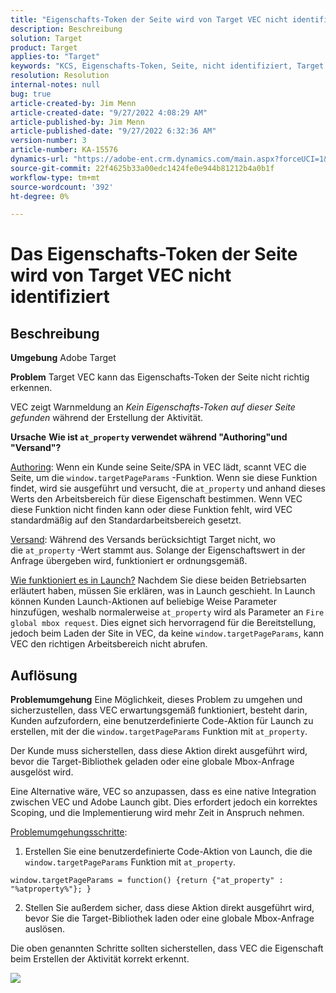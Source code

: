 ```yaml
---
title: "Eigenschafts-Token der Seite wird von Target VEC nicht identifiziert"
description: Beschreibung
solution: Target
product: Target
applies-to: "Target"
keywords: "KCS, Eigenschafts-Token, Seite, nicht identifiziert, Target VEC, Adobe Target, at_property, window.targetPageParams-Funktion"
resolution: Resolution
internal-notes: null
bug: true
article-created-by: Jim Menn
article-created-date: "9/27/2022 4:08:29 AM"
article-published-by: Jim Menn
article-published-date: "9/27/2022 6:32:36 AM"
version-number: 3
article-number: KA-15576
dynamics-url: "https://adobe-ent.crm.dynamics.com/main.aspx?forceUCI=1&pagetype=entityrecord&etn=knowledgearticle&id=32246c07-1a3e-ed11-9db1-0022480866ad"
source-git-commit: 22f4625b33a00edc1424fe0e944b81212b4a0b1f
workflow-type: tm+mt
source-wordcount: '392'
ht-degree: 0%

---
```


# Das Eigenschafts-Token der Seite wird von Target VEC nicht identifiziert

## Beschreibung


<b>Umgebung</b>
Adobe Target

<b>Problem</b>
Target VEC kann das Eigenschafts-Token der Seite nicht richtig erkennen.

VEC zeigt Warnmeldung an *Kein Eigenschafts-Token auf dieser Seite gefunden* während der Erstellung der Aktivität.

<b>Ursache</b>
<b>Wie ist `at_property` verwendet während &quot;Authoring&quot;und &quot;Versand&quot;?</b>

<u>Authoring</u>: Wenn ein Kunde seine Seite/SPA in VEC lädt, scannt VEC die Seite, um die `window.targetPageParams` -Funktion.
Wenn sie diese Funktion findet, wird sie ausgeführt und versucht, die `at_property` und anhand dieses Werts den Arbeitsbereich für diese Eigenschaft bestimmen.
Wenn VEC diese Funktion nicht finden kann oder diese Funktion fehlt, wird VEC standardmäßig auf den Standardarbeitsbereich gesetzt.

<u>Versand</u>: Während des Versands berücksichtigt Target nicht, wo die `at_property` -Wert stammt aus. Solange der Eigenschaftswert in der Anfrage übergeben wird, funktioniert er ordnungsgemäß.

<u>Wie funktioniert es in Launch?</u>
Nachdem Sie diese beiden Betriebsarten erläutert haben, müssen Sie erklären, was in Launch geschieht.
In Launch können Kunden Launch-Aktionen auf beliebige Weise Parameter hinzufügen, weshalb normalerweise `at_property` wird als Parameter an `Fire global mbox request`.
Dies eignet sich hervorragend für die Bereitstellung, jedoch beim Laden der Site in VEC, da keine `window.targetPageParams`, kann VEC den richtigen Arbeitsbereich nicht abrufen.


## Auflösung


<b>Problemumgehung</b>
Eine Möglichkeit, dieses Problem zu umgehen und sicherzustellen, dass VEC erwartungsgemäß funktioniert, besteht darin, Kunden aufzufordern, eine benutzerdefinierte Code-Aktion für Launch zu erstellen, mit der die `window.targetPageParams` Funktion mit `at_property`.

Der Kunde muss sicherstellen, dass diese Aktion direkt ausgeführt wird, bevor die Target-Bibliothek geladen oder eine globale Mbox-Anfrage ausgelöst wird.

Eine Alternative wäre, VEC so anzupassen, dass es eine native Integration zwischen VEC und Adobe Launch gibt. Dies erfordert jedoch ein korrektes Scoping, und die Implementierung wird mehr Zeit in Anspruch nehmen.

<u>Problemumgehungsschritte</u>:

1. Erstellen Sie eine benutzerdefinierte Code-Aktion von Launch, die die `window.targetPageParams` Funktion mit `at_property`.


```
window.targetPageParams = function() {return {"at_property" : "%atproperty%"}; }
```


2. Stellen Sie außerdem sicher, dass diese Aktion direkt ausgeführt wird, bevor Sie die Target-Bibliothek laden oder eine globale Mbox-Anfrage auslösen.

Die oben genannten Schritte sollten sicherstellen, dass VEC die Eigenschaft beim Erstellen der Aktivität korrekt erkennt.

![](http://omniture.custhelp.com/ci/inlineImage/get/3018176/a5a902ecd7ac849bb5bf0fa7e22e14e7)

